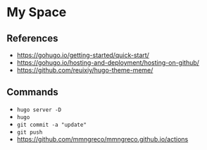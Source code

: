 # My Space


References
----------

- https://gohugo.io/getting-started/quick-start/
- https://gohugo.io/hosting-and-deployment/hosting-on-github/
- https://github.com/reuixiy/hugo-theme-meme/


Commands
--------

- `hugo server -D`
- `hugo`
- `git commit -a "update"`
- `git push`
- https://github.com/mmngreco/mmngreco.github.io/actions

